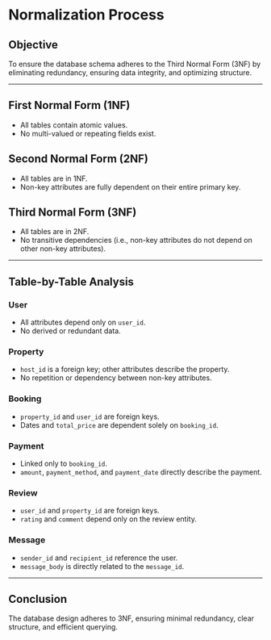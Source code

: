 # Normalization Process

## Objective
To ensure the database schema adheres to the Third Normal Form (3NF) by eliminating redundancy, ensuring data integrity, and optimizing structure.

---

## First Normal Form (1NF)
- All tables contain atomic values.
- No multi-valued or repeating fields exist.

## Second Normal Form (2NF)
- All tables are in 1NF.
- Non-key attributes are fully dependent on their entire primary key.

## Third Normal Form (3NF)
- All tables are in 2NF.
- No transitive dependencies (i.e., non-key attributes do not depend on other non-key attributes).

---

## Table-by-Table Analysis

### User
- All attributes depend only on `user_id`.
- No derived or redundant data.

### Property
- `host_id` is a foreign key; other attributes describe the property.
- No repetition or dependency between non-key attributes.

### Booking
- `property_id` and `user_id` are foreign keys.
- Dates and `total_price` are dependent solely on `booking_id`.

### Payment
- Linked only to `booking_id`.
- `amount`, `payment_method`, and `payment_date` directly describe the payment.

### Review
- `user_id` and `property_id` are foreign keys.
- `rating` and `comment` depend only on the review entity.

### Message
- `sender_id` and `recipient_id` reference the user.
- `message_body` is directly related to the `message_id`.

---

## Conclusion

The database design adheres to 3NF, ensuring minimal redundancy, clear structure, and efficient querying.
